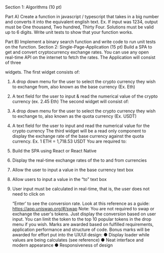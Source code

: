 Section 1: Algorithms (10 pt)

Part A) Create a function in javascript / typescript that takes in a big number and converts it into the equivalent english text. Ex. If input was 1234, output must be One thousand, Two hundred, Thirty Four. Solutions must be valid up to 6 digits. Write unit tests to show that your function works.

Part B) Implement a binary search function and write code to run unit tests on the function.
Section 2: Single-Page-Application (15 pt)
Build a SPA to get and convert cryptocurrency exchange rates. You can use any open real-time API on the internet to fetch the rates. The Application will consist of three

widgets. The first widget consists of:

1. A drop down menu for the user to select the crypto currency they wish to exchange from, also known as the base currency (Ex. Eth)

2. A text field for the user to input & read the numerical value of the crypto currency (ex. 2.45 Eth)
   The second widget will consist of:

3. A drop down menu for the user to select the crypto currency they wish to exchange to,
   also known as the quota currency (Ex. USDT)

4. A text field for the user to input and read the numerical value for the crypto currency
   The third widget will be a read only component to display the exchange rate of the base currency against the quota currency. Ex. 1 ETH = 1,718.53 USDT
   You are required to:

5. Build the SPA using React or React Native

6. Display the real-time exchange rates of the to and from currencies

7. Allow the user to input a value in the base currency text box

8. Allow users to input a value in the “to” text box

9. User input must be calculated in real-time, that is, the user does not need to click on

   “Enter’ to see the conversion rate.
   Look at this reference as a guide: https://app.uniswap.org/#/swap
   Note:
   You are not required to swap or exchange the user's tokens. Just display the conversion based on user input. You can limit the token to the top 10 popular tokens in the drop menu if you wish.
   Marks are awarded based on fulfilled requirements, application performance and structure of code.
   Bonus marks will be awarded for effort put into the UX/UI design:
   ● Display loader while values are being calculates (see reference)
   ● Neat interface and modern appearance
   ● Responsiveness of design
